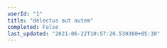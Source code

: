 ```yaml
---
userId: "1"
title: "delectus aut autem"
completed: False
last_updated: "2021-06-22T10:57:20.530360+05:30"
---
```

